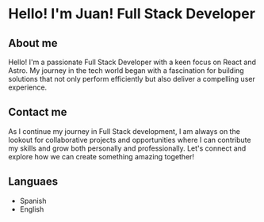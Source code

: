 # Hello! I'm Juan! Full Stack Developer

## About me
Hello! I'm a passionate Full Stack Developer with a keen focus on React and Astro. My journey in the tech world began with a fascination for building solutions that not only perform efficiently but also deliver a compelling user experience.

## Contact me
As I continue my journey in Full Stack development, I am always on the lookout for collaborative projects and opportunities where I can contribute my skills and grow both personally and professionally. Let's connect and explore how we can create something amazing together!

## Languaes
- Spanish
- English
